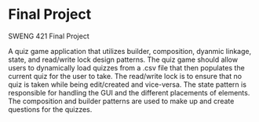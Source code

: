 # Final Project
SWENG 421 Final Project

A quiz game application that utilizes builder, composition, dyanmic linkage, state, and read/write lock design patterns. The quiz game should allow users to dynamically load quizzes from a .csv file that then populates the current quiz for the user to take. The read/write lock is to ensure that no quiz is taken while being edit/created and vice-versa. The state pattern is responsible for handling the GUI and the different placements of elements. The composition and builder patterns are used to make up and create questions for the quizzes.
